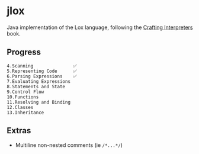 # jlox

Java implementation of the Lox language, following the [Crafting Interpreters](http://craftinginterpreters.com/) book.

## Progress
    4.Scanning               ✅
    5.Representing Code      ✅
    6.Parsing Expressions    ✅
    7.Evaluating Expressions 
    8.Statements and State
    9.Control Flow
    10.Functions
    11.Resolving and Binding
    12.Classes
    13.Inheritance

## Extras

- Multiline non-nested comments (ie `/*...*/`)